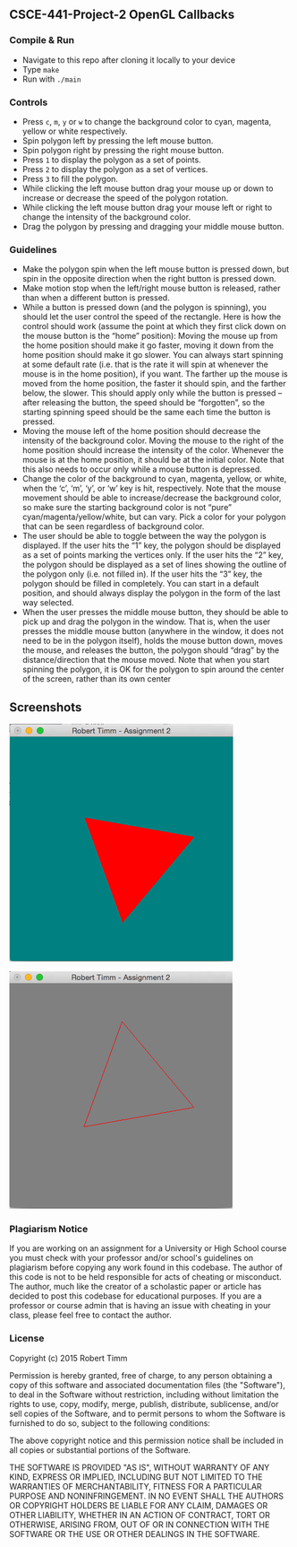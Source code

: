 ## CSCE-441-Project-2 OpenGL Callbacks

### Compile & Run
* Navigate to this repo after cloning it locally to your device
* Type `make`
* Run with `./main`

### Controls
* Press `c`, `m`, `y` or `w` to change the background color to cyan, magenta, yellow or white respectively.
* Spin polygon left by pressing the left mouse button.
* Spin polygon right by pressing the right mouse button.
* Press `1` to display the polygon as a set of points.
* Press `2` to display the polygon as a set of vertices.
* Press `3` to fill the polygon.
* While clicking the left mouse button drag your mouse up or down to increase or decrease the speed of the polygon rotation.
* While clicking the left mouse button drag your mouse left or right to change the intensity of the background color.
* Drag the polygon by pressing and dragging your middle mouse button.

### Guidelines
* Make the polygon spin when the left mouse button is pressed down, but spin in the opposite direction when the right button is pressed down.
* Make motion stop when the left/right mouse button is released, rather than when a different button is pressed.
* While a button is pressed down (and the polygon is spinning), you should let the user control the speed of the rectangle.  Here is how the control should work (assume the point at which they first click down on the mouse button is the “home” position):  Moving the mouse up from the home position should make it go faster, moving it down from the home position should make it go slower.  You can always start spinning at some default rate (i.e. that is the rate it will spin at whenever the mouse is in the home position), if you want.  The farther up the mouse is moved from the home position, the faster it should spin, and the farther below, the slower.  This should apply only while the button is pressed – after releasing the button, the speed should be “forgotten”, so the starting spinning speed should be the same each time the button is pressed.
* Moving the mouse left of the home position should decrease the intensity of the background color.  Moving the mouse to the right of the home position should increase the intensity of the color.  Whenever the mouse is at the home position, it should be at the initial color.  Note that this also needs to occur only while a mouse button is depressed.
* Change the color of the background to cyan, magenta, yellow, or white, when the ‘c’, ‘m’, ‘y’, or ‘w’ key is hit, respectively.  Note that the mouse movement should be able to increase/decrease the background color, so make sure the starting background color is not “pure” cyan/magenta/yellow/white, but can vary.  Pick a color for your polygon that can be seen regardless of background color.
* The user should be able to toggle between the way the polygon is displayed.  If the user hits the “1” key, the polygon should be displayed as a set of points marking the vertices only.  If the user hits the “2” key, the polygon should be displayed as a set of lines showing the outline of the polygon only (i.e. not filled in).  If the user hits the “3” key, the polygon should be filled in completely.  You can start in a default position, and should always display the polygon in the form of the last way selected.
* When the user presses the middle mouse button, they should be able to pick up and drag the polygon in the window.  That is, when the user presses the middle mouse button (anywhere in the window, it does not need to be in the polygon itself), holds the mouse button down, moves the mouse, and releases the button, the polygon should “drag” by the distance/direction that the mouse moved.  Note that when you start spinning the polygon, it is OK for the polygon to spin around the center of the screen, rather than its own center

## Screenshots
![Filled Poly](filled-cyan.png)

![Outlined Poly](outline-grey.png)

### Plagiarism Notice
If you are working on an assignment for a University or High School course you must check with your professor and/or school's guidelines on plagiarism before copying any work found in this codebase. The author of this code is not to be held responsible for acts of cheating or misconduct. The author, much like the creator of a scholastic paper or article has decided to post this codebase for educational purposes. If you are a professor or course admin that is having an issue with cheating in your class, please feel free to contact the author.

### License
Copyright (c) 2015 Robert Timm

Permission is hereby granted, free of charge, to any person obtaining a copy of this software and associated documentation files (the "Software"), to deal in the Software without restriction, including without limitation the rights to use, copy, modify, merge, publish, distribute, sublicense, and/or sell copies of the Software, and to permit persons to whom the Software is furnished to do so, subject to the following conditions:

The above copyright notice and this permission notice shall be included in all copies or substantial portions of the Software.

THE SOFTWARE IS PROVIDED "AS IS", WITHOUT WARRANTY OF ANY KIND, EXPRESS OR IMPLIED, INCLUDING BUT NOT LIMITED TO THE WARRANTIES OF MERCHANTABILITY, FITNESS FOR A PARTICULAR PURPOSE AND NONINFRINGEMENT. IN NO EVENT SHALL THE AUTHORS OR COPYRIGHT HOLDERS BE LIABLE FOR ANY CLAIM, DAMAGES OR OTHER LIABILITY, WHETHER IN AN ACTION OF CONTRACT, TORT OR OTHERWISE, ARISING FROM, OUT OF OR IN CONNECTION WITH THE SOFTWARE OR THE USE OR OTHER DEALINGS IN THE SOFTWARE.
